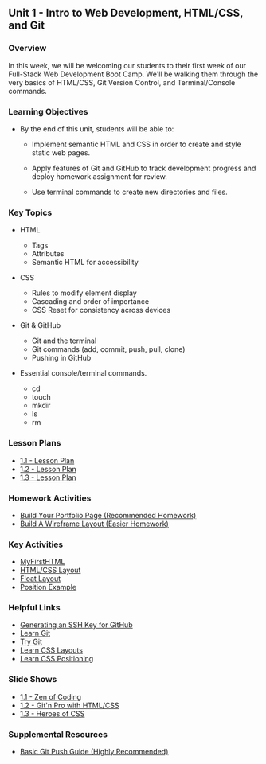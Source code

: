 ## Unit 1 - Intro to Web Development, HTML/CSS, and Git

### Overview

In this week, we will be welcoming our students to their first week of our Full-Stack Web Development Boot Camp. We'll be walking them through the very basics of HTML/CSS, Git Version Control, and Terminal/Console commands.

### Learning Objectives

* By the end of this unit, students will be able to:

  * Implement semantic HTML and CSS in order to create  and style static web pages.

  * Apply features of Git and GitHub to track development progress and deploy homework assignment for review.

  * Use terminal commands to create new directories and files.

### Key Topics

* HTML
  * Tags
  * Attributes
  * Semantic HTML for accessibility

* CSS
  * Rules to modify element display
  * Cascading and order of importance
  * CSS Reset for consistency across devices

* Git & GitHub
  * Git and the terminal
  * Git commands (add, commit, push, pull, clone)
  * Pushing in GitHub

* Essential console/terminal commands.
  * cd
  * touch
  * mkdir
  * ls
  * rm


### Lesson Plans

* [1.1 - Lesson Plan](01-Day/01-Day-LessonPlan.md)
* [1.2 - Lesson Plan](02-Day/02-Day-LessonPlan.md)
* [1.3 - Lesson Plan](03-Day/03-Day-LessonPlan.md)

### Homework Activities

* [Build Your Portfolio Page (Recommended Homework)](../../../01-Class-Content/01-html-git-css/02-Homework/Instructions/recommended-homework-assignment.md)
* [Build A Wireframe Layout (Easier Homework)](../../../01-Class-Content/01-html-git-css/02-Homework/Instructions/easier-homework-assignment.md)

### Key Activities

* [MyFirstHTML](../../../01-Class-Content/01-html-git-css/01-Activities/03-MyFirstHTML)
* [HTML/CSS Layout](../../../01-Class-Content/01-html-git-css/01-Activities/06-HTML_CSS_Layout)
* [Float Layout](../../../01-Class-Content/01-html-git-css/01-Activities/09-FloatLayout-Activity)
* [Position Example](../../../01-Class-Content/01-html-git-css/01-Activities/10-CSS_PositionedLayout)

### Helpful Links

* [Generating an SSH Key for GitHub](https://help.github.com/articles/generating-an-ssh-key/)
* [Learn Git](https://www.codecademy.com/learn/learn-git)
* [Try Git](https://try.github.io/levels/1/challenges/1)
* [Learn CSS Layouts](http://learn.shayhowe.com/html-css/positioning-content/)
* [Learn CSS Positioning](http://learn.shayhowe.com/advanced-html-css/detailed-css-positioning/)

### Slide Shows

* [1.1 - Zen of Coding](https://docs.google.com/presentation/d/19HvuUj3w9ojU5o_c2LbM76dqH_3NQBdcHJceVJjewvM/edit?usp=sharing)
* [1.2 - Git'n Pro with HTML/CSS](https://docs.google.com/presentation/d/1bqANmZAB_S6KaCQkO_Y5p8vW9pjK3xUYk1P9_oEpoPM/edit?usp=sharing)
* [1.3 - Heroes of CSS](https://docs.google.com/presentation/d/1KuxZsLWJuFAvGmI8z2fIbKNJbGwafrUa3SYBH_XnMnY/edit?usp=sharing)

### Supplemental Resources

* [Basic Git Push Guide (Highly Recommended)](02-Day/Supplemental/GitHub-Help)
